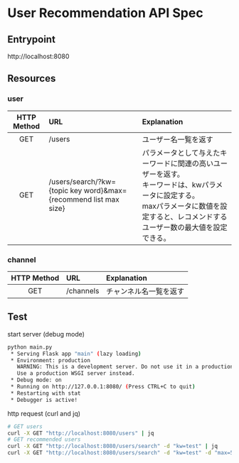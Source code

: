 # User Recommendation API Spec

## Entrypoint

http://localhost:8080

## Resources

### user

|HTTP Method|URL|Explanation|
|:-:|:--|:--|
|GET|/users|ユーザー名一覧を返す|
|GET|/users/search/?kw={topic key word}&max={recommend list max size}|パラメータとして与えたキーワードに関連の高いユーザーを返す。<br>キーワードは、kwパラメータに設定する。<br>maxパラメータに数値を設定すると、レコメンドするユーザー数の最大値を設定できる。|

### channel

|HTTP Method|URL|Explanation|
|:-:|:--|:--|
|GET|/channels|チャンネル名一覧を返す|

## Test

start server (debug mode)

```bash
python main.py
 * Serving Flask app "main" (lazy loading)
 * Environment: production
   WARNING: This is a development server. Do not use it in a production deployment.
   Use a production WSGI server instead.
 * Debug mode: on
 * Running on http://127.0.0.1:8080/ (Press CTRL+C to quit)
 * Restarting with stat
 * Debugger is active!
```

http request (curl and jq)

```bash
# GET users
curl -X GET "http://localhost:8080/users" | jq
# GET recommended users
curl -X GET "http://localhost:8080/users/search" -d "kw=test" | jq
curl -X GET "http://localhost:8080/users/search" -d "kw=test" -d "max=5" | jq
```
